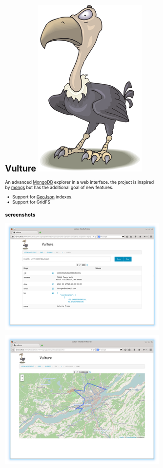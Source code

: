 # Vulture ![general view](client/images/vulture.svg)

An advanced [MongoDB](http://www.mongodb.org/) explorer in a web interface.  the
project is inspired by [mongs](http://whit537.org/mongs/) but has the additional goal
of new features.

*   Support for [GeoJson](http://geojson.org/) indexes.
*   Support for GridFS

### screenshots

![general view](screenshots/screenshot_1.png)

![geojson view](screenshots/screenshot_2.png)
